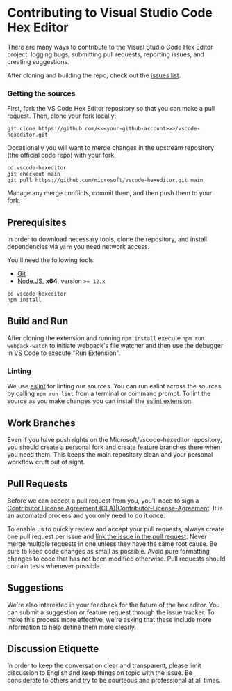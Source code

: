 # Contributing to Visual Studio Code Hex Editor
There are many ways to contribute to the Visual Studio Code Hex Editor project: logging bugs, submitting pull requests, reporting issues, and creating suggestions.

After cloning and building the repo, check out the [issues list](https://github.com/microsoft/vscode-hexeditor/issues?q=is%3Aissue+is%3Aopen+).


### Getting the sources

First, fork the VS Code Hex Editor repository so that you can make a pull request. Then, clone your fork locally:

```
git clone https://github.com/<<<your-github-account>>>/vscode-hexeditor.git
```

Occasionally you will want to merge changes in the upstream repository (the official code repo) with your fork.

```
cd vscode-hexeditor
git checkout main
git pull https://github.com/microsoft/vscode-hexeditor.git main
```

Manage any merge conflicts, commit them, and then push them to your fork.

## Prerequisites

In order to download necessary tools, clone the repository, and install dependencies via `yarn` you need network access.

You'll need the following tools:

- [Git](https://git-scm.com)
- [Node.JS](https://nodejs.org/en/), **x64**, version `>= 12.x`

```
cd vscode-hexeditor
npm install
```

## Build and Run

After cloning the extension and running `npm install` execute `npm run webpack-watch` to initiate webpack's file watcher and then use the debugger in VS Code to execute "Run Extension".

### Linting
We use [eslint](https://eslint.org/) for linting our sources. You can run eslint across the sources by calling `npm run lint` from a terminal or command prompt.
To lint the source as you make changes you can install the [eslint extension](https://marketplace.visualstudio.com/items?itemName=dbaeumer.vscode-eslint).

## Work Branches
Even if you have push rights on the Microsoft/vscode-hexeditor repository, you should create a personal fork and create feature branches there when you need them. This keeps the main repository clean and your personal workflow cruft out of sight.

## Pull Requests
Before we can accept a pull request from you, you'll need to sign a [Contributor License Agreement (CLA)|Contributor-License-Agreement](https://cla.opensource.microsoft.com/microsoft/vscode-hexeditor). It is an automated process and you only need to do it once.

To enable us to quickly review and accept your pull requests, always create one pull request per issue and [link the issue in the pull request](https://github.com/blog/957-introducing-issue-mentions). Never merge multiple requests in one unless they have the same root cause. Be sure to keep code changes as small as possible. Avoid pure formatting changes to code that has not been modified otherwise. Pull requests should contain tests whenever possible.

## Suggestions
We're also interested in your feedback for the future of the hex editor. You can submit a suggestion or feature request through the issue tracker. To make this process more effective, we're asking that these include more information to help define them more clearly.

## Discussion Etiquette

In order to keep the conversation clear and transparent, please limit discussion to English and keep things on topic with the issue. Be considerate to others and try to be courteous and professional at all times.
